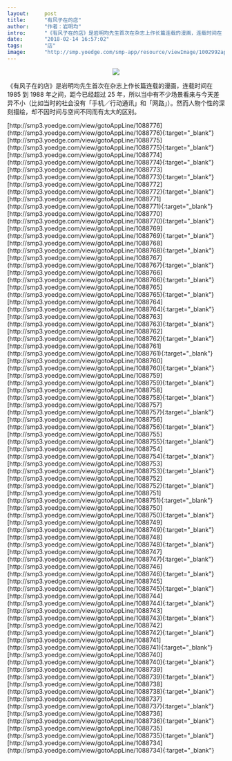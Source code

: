 ```yaml
---
layout:     post
title:      "有风子在的店"
author:     "作者：岩明均"
intro:      "《有风子在的店》是岩明均先生首次在杂志上作长篇连载的漫画，连载时间在 1985 到 1988 年之间，距今已经超过 25 年，所以当中有不少场景看来与今天差异不小（比如当时的社会没有「手机／行动通讯」和「网路」）。然而人物个性的深刻描绘，却不因时间与空间不同而有太大的区别。"
date:       "2018-02-14 16:57:02"
tags:       "店"
image:      "http://smp.yoedge.com/smp-app/resource/viewImage/1002992appline.png"
---
```

<div style="text-align: center">
<p><img src="http://smp.yoedge.com/smp-app/resource/viewImage/1002992appline.png"/></p>
</div>
<p class="post-meta">
<span>《有风子在的店》是岩明均先生首次在杂志上作长篇连载的漫画，连载时间在 1985 到 1988 年之间，距今已经超过 25 年，所以当中有不少场景看来与今天差异不小（比如当时的社会没有「手机／行动通讯」和「网路」）。然而人物个性的深刻描绘，却不因时间与空间不同而有太大的区别。</span>
</p>
[http://smp3.yoedge.com/view/gotoAppLine/1088776](http://smp3.yoedge.com/view/gotoAppLine/1088776){:target="_blank"}
[http://smp3.yoedge.com/view/gotoAppLine/1088775](http://smp3.yoedge.com/view/gotoAppLine/1088775){:target="_blank"}
[http://smp3.yoedge.com/view/gotoAppLine/1088774](http://smp3.yoedge.com/view/gotoAppLine/1088774){:target="_blank"}
[http://smp3.yoedge.com/view/gotoAppLine/1088773](http://smp3.yoedge.com/view/gotoAppLine/1088773){:target="_blank"}
[http://smp3.yoedge.com/view/gotoAppLine/1088772](http://smp3.yoedge.com/view/gotoAppLine/1088772){:target="_blank"}
[http://smp3.yoedge.com/view/gotoAppLine/1088771](http://smp3.yoedge.com/view/gotoAppLine/1088771){:target="_blank"}
[http://smp3.yoedge.com/view/gotoAppLine/1088770](http://smp3.yoedge.com/view/gotoAppLine/1088770){:target="_blank"}
[http://smp3.yoedge.com/view/gotoAppLine/1088769](http://smp3.yoedge.com/view/gotoAppLine/1088769){:target="_blank"}
[http://smp3.yoedge.com/view/gotoAppLine/1088768](http://smp3.yoedge.com/view/gotoAppLine/1088768){:target="_blank"}
[http://smp3.yoedge.com/view/gotoAppLine/1088767](http://smp3.yoedge.com/view/gotoAppLine/1088767){:target="_blank"}
[http://smp3.yoedge.com/view/gotoAppLine/1088766](http://smp3.yoedge.com/view/gotoAppLine/1088766){:target="_blank"}
[http://smp3.yoedge.com/view/gotoAppLine/1088765](http://smp3.yoedge.com/view/gotoAppLine/1088765){:target="_blank"}
[http://smp3.yoedge.com/view/gotoAppLine/1088764](http://smp3.yoedge.com/view/gotoAppLine/1088764){:target="_blank"}
[http://smp3.yoedge.com/view/gotoAppLine/1088763](http://smp3.yoedge.com/view/gotoAppLine/1088763){:target="_blank"}
[http://smp3.yoedge.com/view/gotoAppLine/1088762](http://smp3.yoedge.com/view/gotoAppLine/1088762){:target="_blank"}
[http://smp3.yoedge.com/view/gotoAppLine/1088761](http://smp3.yoedge.com/view/gotoAppLine/1088761){:target="_blank"}
[http://smp3.yoedge.com/view/gotoAppLine/1088760](http://smp3.yoedge.com/view/gotoAppLine/1088760){:target="_blank"}
[http://smp3.yoedge.com/view/gotoAppLine/1088759](http://smp3.yoedge.com/view/gotoAppLine/1088759){:target="_blank"}
[http://smp3.yoedge.com/view/gotoAppLine/1088758](http://smp3.yoedge.com/view/gotoAppLine/1088758){:target="_blank"}
[http://smp3.yoedge.com/view/gotoAppLine/1088757](http://smp3.yoedge.com/view/gotoAppLine/1088757){:target="_blank"}
[http://smp3.yoedge.com/view/gotoAppLine/1088756](http://smp3.yoedge.com/view/gotoAppLine/1088756){:target="_blank"}
[http://smp3.yoedge.com/view/gotoAppLine/1088755](http://smp3.yoedge.com/view/gotoAppLine/1088755){:target="_blank"}
[http://smp3.yoedge.com/view/gotoAppLine/1088754](http://smp3.yoedge.com/view/gotoAppLine/1088754){:target="_blank"}
[http://smp3.yoedge.com/view/gotoAppLine/1088753](http://smp3.yoedge.com/view/gotoAppLine/1088753){:target="_blank"}
[http://smp3.yoedge.com/view/gotoAppLine/1088752](http://smp3.yoedge.com/view/gotoAppLine/1088752){:target="_blank"}
[http://smp3.yoedge.com/view/gotoAppLine/1088751](http://smp3.yoedge.com/view/gotoAppLine/1088751){:target="_blank"}
[http://smp3.yoedge.com/view/gotoAppLine/1088750](http://smp3.yoedge.com/view/gotoAppLine/1088750){:target="_blank"}
[http://smp3.yoedge.com/view/gotoAppLine/1088749](http://smp3.yoedge.com/view/gotoAppLine/1088749){:target="_blank"}
[http://smp3.yoedge.com/view/gotoAppLine/1088748](http://smp3.yoedge.com/view/gotoAppLine/1088748){:target="_blank"}
[http://smp3.yoedge.com/view/gotoAppLine/1088747](http://smp3.yoedge.com/view/gotoAppLine/1088747){:target="_blank"}
[http://smp3.yoedge.com/view/gotoAppLine/1088746](http://smp3.yoedge.com/view/gotoAppLine/1088746){:target="_blank"}
[http://smp3.yoedge.com/view/gotoAppLine/1088745](http://smp3.yoedge.com/view/gotoAppLine/1088745){:target="_blank"}
[http://smp3.yoedge.com/view/gotoAppLine/1088744](http://smp3.yoedge.com/view/gotoAppLine/1088744){:target="_blank"}
[http://smp3.yoedge.com/view/gotoAppLine/1088743](http://smp3.yoedge.com/view/gotoAppLine/1088743){:target="_blank"}
[http://smp3.yoedge.com/view/gotoAppLine/1088742](http://smp3.yoedge.com/view/gotoAppLine/1088742){:target="_blank"}
[http://smp3.yoedge.com/view/gotoAppLine/1088741](http://smp3.yoedge.com/view/gotoAppLine/1088741){:target="_blank"}
[http://smp3.yoedge.com/view/gotoAppLine/1088740](http://smp3.yoedge.com/view/gotoAppLine/1088740){:target="_blank"}
[http://smp3.yoedge.com/view/gotoAppLine/1088739](http://smp3.yoedge.com/view/gotoAppLine/1088739){:target="_blank"}
[http://smp3.yoedge.com/view/gotoAppLine/1088738](http://smp3.yoedge.com/view/gotoAppLine/1088738){:target="_blank"}
[http://smp3.yoedge.com/view/gotoAppLine/1088737](http://smp3.yoedge.com/view/gotoAppLine/1088737){:target="_blank"}
[http://smp3.yoedge.com/view/gotoAppLine/1088736](http://smp3.yoedge.com/view/gotoAppLine/1088736){:target="_blank"}
[http://smp3.yoedge.com/view/gotoAppLine/1088735](http://smp3.yoedge.com/view/gotoAppLine/1088735){:target="_blank"}
[http://smp3.yoedge.com/view/gotoAppLine/1088734](http://smp3.yoedge.com/view/gotoAppLine/1088734){:target="_blank"}


